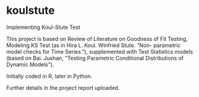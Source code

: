 # koulstute
Implementing Koul-Stute Test

This project is based on Review of Literature on Goodness of Fit Testing, Modeling KS Test (as in Hira L. Koul. Winfried Stute. ”Non- parametric model checks for Time Series.”), supplemented with Test Statistics models (based on Bai. Jushan, "Testing Parametric Conditional Distributions of Dynamic Models").

Initially coded in R, later in Python. 

Further details in the project report uploaded. 
